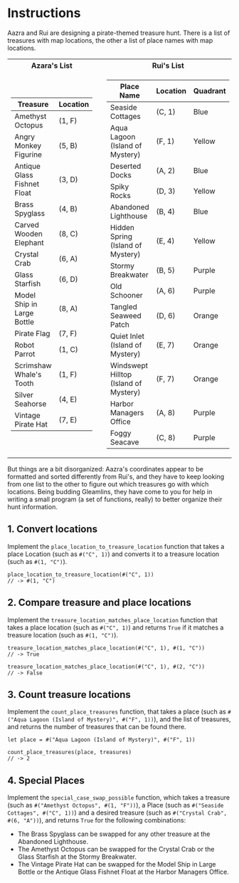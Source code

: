 # Instructions

Aazra and Rui are designing a pirate-themed treasure hunt. There is a list of treasures with map locations, the other a list of place names with map locations.

<table>
<tr><th>Azara's List</th><th></th><th>Rui's List</th></tr>
<tr><td>

| Treasure                    | Location |
| --------------------------- | -------- |
| Amethyst Octopus            | (1, F)   |
| Angry Monkey Figurine       | (5, B)   |
| Antique Glass Fishnet Float | (3, D)   |
| Brass Spyglass              | (4, B)   |
| Carved Wooden Elephant      | (8, C)   |
| Crystal Crab                | (6, A)   |
| Glass Starfish              | (6, D)   |
| Model Ship in Large Bottle  | (8, A)   |
| Pirate Flag                 | (7, F)   |
| Robot Parrot                | (1, C)   |
| Scrimshaw Whale's Tooth     | (1, F)   |
| Silver Seahorse             | (4, E)   |
| Vintage Pirate Hat          | (7, E)   |

</td><td></td><td>

| Place Name                            | Location | Quadrant |
| ------------------------------------- | -------- | -------- |
| Seaside Cottages                      | (C, 1) | Blue      |
| Aqua Lagoon (Island of Mystery)       | (F, 1) | Yellow    |
| Deserted Docks                        | (A, 2) | Blue      |
| Spiky Rocks                           | (D, 3) | Yellow    |
| Abandoned Lighthouse                  | (B, 4) | Blue      |
| Hidden Spring (Island of Mystery)     | (E, 4) | Yellow    |
| Stormy Breakwater                     | (B, 5) | Purple    |
| Old Schooner                          | (A, 6) | Purple    |
| Tangled Seaweed Patch                 | (D, 6) | Orange    |
| Quiet Inlet (Island of Mystery)       | (E, 7) | Orange    |
| Windswept Hilltop (Island of Mystery) | (F, 7) | Orange    |
| Harbor Managers Office                | (A, 8) | Purple    |
| Foggy Seacave                         | (C, 8) | Purple    |

</td></tr>
</table>

But things are a bit disorganized: Aazra's coordinates appear to be formatted and sorted differently from Rui's, and they have to keep looking from one list to the other to figure out which treasures go with which locations. Being budding Gleamlins, they have come to you for help in writing a small program (a set of functions, really) to better organize their hunt information.

## 1. Convert locations

Implement the `place_location_to_treasure_location` function that takes a place Location (such as `#("C", 1)`) and converts it to a treasure location (such as `#(1, "C")`).

```gleam
place_location_to_treasure_location(#("C", 1))
// -> #(1, "C")
```

## 2. Compare treasure and place locations

Implement the `treasure_location_matches_place_location` function that takes a place location (such as `#("C", 1)`) and returns `True` if it matches a treasure location (such as `#(1, "C")`).

```gleam
treasure_location_matches_place_location(#("C", 1), #(1, "C"))
// -> True

treasure_location_matches_place_location(#("C", 1), #(2, "C"))
// -> False
```

## 3. Count treasure locations

Implement the `count_place_treasures` function, that takes a place (such as `#("Aqua Lagoon (Island of Mystery)", #("F", 1))`), and the list of treasures, and returns the number of treasures that can be found there.

```gleam
let place = #("Aqua Lagoon (Island of Mystery)", #("F", 1))

count_place_treasures(place, treasures)
// -> 2
```

## 4. Special Places

Implement the `special_case_swap_possible` function, which takes a treasure (such as `#("Amethyst Octopus", #(1, "F"))`), a Place (such as `#("Seaside Cottages", #("C", 1))`) and a desired treasure (such as `#("Crystal Crab", #(6, "A"))`), and returns `True` for the following combinations:

- The Brass Spyglass can be swapped for any other treasure at the Abandoned Lighthouse.
- The Amethyst Octopus can be swapped for the Crystal Crab or the Glass Starfish at the Stormy Breakwater.
- The Vintage Pirate Hat can be swapped for the Model Ship in Large Bottle or the Antique Glass Fishnet Float at the Harbor Managers Office.
